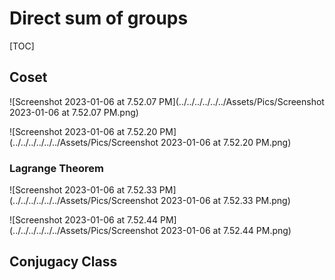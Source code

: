 # Direct sum of groups

[TOC]



## Coset

![Screenshot 2023-01-06 at 7.52.07 PM](../../../../../../Assets/Pics/Screenshot 2023-01-06 at 7.52.07 PM.png)

![Screenshot 2023-01-06 at 7.52.20 PM](../../../../../../Assets/Pics/Screenshot 2023-01-06 at 7.52.20 PM.png)





### Lagrange Theorem

![Screenshot 2023-01-06 at 7.52.33 PM](../../../../../../Assets/Pics/Screenshot 2023-01-06 at 7.52.33 PM.png)

![Screenshot 2023-01-06 at 7.52.44 PM](../../../../../../Assets/Pics/Screenshot 2023-01-06 at 7.52.44 PM.png)



## Conjugacy Class



